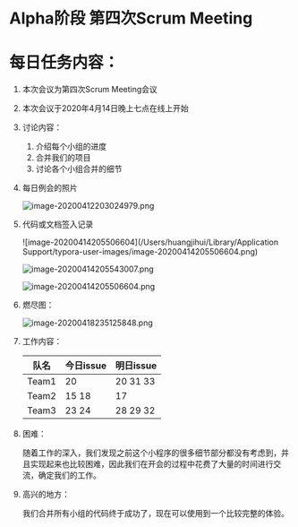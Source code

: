 # Alpha阶段 第四次Scrum Meeting

# 每日任务内容：

1. 本次会议为第四次Scrum Meeting会议

2. 本次会议于2020年4月14日晚上七点在线上开始

3. 讨论内容：

   1. 介绍每个小组的进度
   2. 合并我们的项目
   3. 讨论各个小组合并的细节
   
4. 每日例会的照片

   ![image-20200412203024979.png](https://i.loli.net/2020/04/15/Vxz7dc6STZy8AUk.png)

5. 代码或文档签入记录

   ![image-20200414205506604](/Users/huangjihui/Library/Application Support/typora-user-images/image-20200414205506604.png)

   ![image-20200414205543007.png](https://i.loli.net/2020/04/15/OTBUVrgEAFGRjJp.png)

   ![image-20200414205506604.png](https://i.loli.net/2020/04/15/31ojJhSl4pGYECI.png)

6. 燃尽图：

   ![image-20200418235125848.png](https://i.loli.net/2020/04/20/jka3vAwt8Vd1xcy.png)

7. 工作内容：

   | 队名  | 今日issue | 明日issue |
   | ----- | --------- | --------- |
   | Team1 | 20        | 20 31 33  |
   | Team2 | 15 18     | 17        |
   | Team3 | 23 24     | 28 29 32  |

   

8. 困难：

   随着工作的深入，我们发现之前这个小程序的很多细节部分都没有考虑到，并且实现起来也比较困难，因此我们在开会的过程中花费了大量的时间进行交流，确定我们的工作。

9. 高兴的地方：

   我们合并所有小组的代码终于成功了，现在可以使用到一个比较完整的体验。
